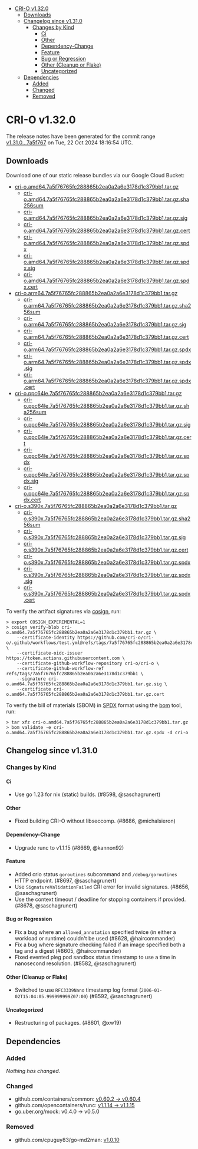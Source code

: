 - [CRI-O v1.32.0](#cri-o-v1320)
  - [Downloads](#downloads)
  - [Changelog since v1.31.0](#changelog-since-v1310)
    - [Changes by Kind](#changes-by-kind)
      - [Ci](#ci)
      - [Other](#other)
      - [Dependency-Change](#dependency-change)
      - [Feature](#feature)
      - [Bug or Regression](#bug-or-regression)
      - [Other (Cleanup or Flake)](#other-cleanup-or-flake)
      - [Uncategorized](#uncategorized)
  - [Dependencies](#dependencies)
    - [Added](#added)
    - [Changed](#changed)
    - [Removed](#removed)

# CRI-O v1.32.0

The release notes have been generated for the commit range
[v1.31.0...7a5f767](https://github.com/cri-o/cri-o/compare/v1.31.0...v1.32.0) on Tue, 22 Oct 2024 18:16:54 UTC.

## Downloads

Download one of our static release bundles via our Google Cloud Bucket:

- [cri-o.amd64.7a5f76765fc288865b2ea0a2a6e3178d1c379bb1.tar.gz](https://storage.googleapis.com/cri-o/artifacts/cri-o.amd64.7a5f76765fc288865b2ea0a2a6e3178d1c379bb1.tar.gz)
  - [cri-o.amd64.7a5f76765fc288865b2ea0a2a6e3178d1c379bb1.tar.gz.sha256sum](https://storage.googleapis.com/cri-o/artifacts/cri-o.amd64.7a5f76765fc288865b2ea0a2a6e3178d1c379bb1.tar.gz.sha256sum)
  - [cri-o.amd64.7a5f76765fc288865b2ea0a2a6e3178d1c379bb1.tar.gz.sig](https://storage.googleapis.com/cri-o/artifacts/cri-o.amd64.7a5f76765fc288865b2ea0a2a6e3178d1c379bb1.tar.gz.sig)
  - [cri-o.amd64.7a5f76765fc288865b2ea0a2a6e3178d1c379bb1.tar.gz.cert](https://storage.googleapis.com/cri-o/artifacts/cri-o.amd64.7a5f76765fc288865b2ea0a2a6e3178d1c379bb1.tar.gz.cert)
  - [cri-o.amd64.7a5f76765fc288865b2ea0a2a6e3178d1c379bb1.tar.gz.spdx](https://storage.googleapis.com/cri-o/artifacts/cri-o.amd64.7a5f76765fc288865b2ea0a2a6e3178d1c379bb1.tar.gz.spdx)
  - [cri-o.amd64.7a5f76765fc288865b2ea0a2a6e3178d1c379bb1.tar.gz.spdx.sig](https://storage.googleapis.com/cri-o/artifacts/cri-o.amd64.7a5f76765fc288865b2ea0a2a6e3178d1c379bb1.tar.gz.spdx.sig)
  - [cri-o.amd64.7a5f76765fc288865b2ea0a2a6e3178d1c379bb1.tar.gz.spdx.cert](https://storage.googleapis.com/cri-o/artifacts/cri-o.amd64.7a5f76765fc288865b2ea0a2a6e3178d1c379bb1.tar.gz.spdx.cert)
- [cri-o.arm64.7a5f76765fc288865b2ea0a2a6e3178d1c379bb1.tar.gz](https://storage.googleapis.com/cri-o/artifacts/cri-o.arm64.7a5f76765fc288865b2ea0a2a6e3178d1c379bb1.tar.gz)
  - [cri-o.arm64.7a5f76765fc288865b2ea0a2a6e3178d1c379bb1.tar.gz.sha256sum](https://storage.googleapis.com/cri-o/artifacts/cri-o.arm64.7a5f76765fc288865b2ea0a2a6e3178d1c379bb1.tar.gz.sha256sum)
  - [cri-o.arm64.7a5f76765fc288865b2ea0a2a6e3178d1c379bb1.tar.gz.sig](https://storage.googleapis.com/cri-o/artifacts/cri-o.arm64.7a5f76765fc288865b2ea0a2a6e3178d1c379bb1.tar.gz.sig)
  - [cri-o.arm64.7a5f76765fc288865b2ea0a2a6e3178d1c379bb1.tar.gz.cert](https://storage.googleapis.com/cri-o/artifacts/cri-o.arm64.7a5f76765fc288865b2ea0a2a6e3178d1c379bb1.tar.gz.cert)
  - [cri-o.arm64.7a5f76765fc288865b2ea0a2a6e3178d1c379bb1.tar.gz.spdx](https://storage.googleapis.com/cri-o/artifacts/cri-o.arm64.7a5f76765fc288865b2ea0a2a6e3178d1c379bb1.tar.gz.spdx)
  - [cri-o.arm64.7a5f76765fc288865b2ea0a2a6e3178d1c379bb1.tar.gz.spdx.sig](https://storage.googleapis.com/cri-o/artifacts/cri-o.arm64.7a5f76765fc288865b2ea0a2a6e3178d1c379bb1.tar.gz.spdx.sig)
  - [cri-o.arm64.7a5f76765fc288865b2ea0a2a6e3178d1c379bb1.tar.gz.spdx.cert](https://storage.googleapis.com/cri-o/artifacts/cri-o.arm64.7a5f76765fc288865b2ea0a2a6e3178d1c379bb1.tar.gz.spdx.cert)
- [cri-o.ppc64le.7a5f76765fc288865b2ea0a2a6e3178d1c379bb1.tar.gz](https://storage.googleapis.com/cri-o/artifacts/cri-o.ppc64le.7a5f76765fc288865b2ea0a2a6e3178d1c379bb1.tar.gz)
  - [cri-o.ppc64le.7a5f76765fc288865b2ea0a2a6e3178d1c379bb1.tar.gz.sha256sum](https://storage.googleapis.com/cri-o/artifacts/cri-o.ppc64le.7a5f76765fc288865b2ea0a2a6e3178d1c379bb1.tar.gz.sha256sum)
  - [cri-o.ppc64le.7a5f76765fc288865b2ea0a2a6e3178d1c379bb1.tar.gz.sig](https://storage.googleapis.com/cri-o/artifacts/cri-o.ppc64le.7a5f76765fc288865b2ea0a2a6e3178d1c379bb1.tar.gz.sig)
  - [cri-o.ppc64le.7a5f76765fc288865b2ea0a2a6e3178d1c379bb1.tar.gz.cert](https://storage.googleapis.com/cri-o/artifacts/cri-o.ppc64le.7a5f76765fc288865b2ea0a2a6e3178d1c379bb1.tar.gz.cert)
  - [cri-o.ppc64le.7a5f76765fc288865b2ea0a2a6e3178d1c379bb1.tar.gz.spdx](https://storage.googleapis.com/cri-o/artifacts/cri-o.ppc64le.7a5f76765fc288865b2ea0a2a6e3178d1c379bb1.tar.gz.spdx)
  - [cri-o.ppc64le.7a5f76765fc288865b2ea0a2a6e3178d1c379bb1.tar.gz.spdx.sig](https://storage.googleapis.com/cri-o/artifacts/cri-o.ppc64le.7a5f76765fc288865b2ea0a2a6e3178d1c379bb1.tar.gz.spdx.sig)
  - [cri-o.ppc64le.7a5f76765fc288865b2ea0a2a6e3178d1c379bb1.tar.gz.spdx.cert](https://storage.googleapis.com/cri-o/artifacts/cri-o.ppc64le.7a5f76765fc288865b2ea0a2a6e3178d1c379bb1.tar.gz.spdx.cert)
- [cri-o.s390x.7a5f76765fc288865b2ea0a2a6e3178d1c379bb1.tar.gz](https://storage.googleapis.com/cri-o/artifacts/cri-o.s390x.7a5f76765fc288865b2ea0a2a6e3178d1c379bb1.tar.gz)
  - [cri-o.s390x.7a5f76765fc288865b2ea0a2a6e3178d1c379bb1.tar.gz.sha256sum](https://storage.googleapis.com/cri-o/artifacts/cri-o.s390x.7a5f76765fc288865b2ea0a2a6e3178d1c379bb1.tar.gz.sha256sum)
  - [cri-o.s390x.7a5f76765fc288865b2ea0a2a6e3178d1c379bb1.tar.gz.sig](https://storage.googleapis.com/cri-o/artifacts/cri-o.s390x.7a5f76765fc288865b2ea0a2a6e3178d1c379bb1.tar.gz.sig)
  - [cri-o.s390x.7a5f76765fc288865b2ea0a2a6e3178d1c379bb1.tar.gz.cert](https://storage.googleapis.com/cri-o/artifacts/cri-o.s390x.7a5f76765fc288865b2ea0a2a6e3178d1c379bb1.tar.gz.cert)
  - [cri-o.s390x.7a5f76765fc288865b2ea0a2a6e3178d1c379bb1.tar.gz.spdx](https://storage.googleapis.com/cri-o/artifacts/cri-o.s390x.7a5f76765fc288865b2ea0a2a6e3178d1c379bb1.tar.gz.spdx)
  - [cri-o.s390x.7a5f76765fc288865b2ea0a2a6e3178d1c379bb1.tar.gz.spdx.sig](https://storage.googleapis.com/cri-o/artifacts/cri-o.s390x.7a5f76765fc288865b2ea0a2a6e3178d1c379bb1.tar.gz.spdx.sig)
  - [cri-o.s390x.7a5f76765fc288865b2ea0a2a6e3178d1c379bb1.tar.gz.spdx.cert](https://storage.googleapis.com/cri-o/artifacts/cri-o.s390x.7a5f76765fc288865b2ea0a2a6e3178d1c379bb1.tar.gz.spdx.cert)

To verify the artifact signatures via [cosign](https://github.com/sigstore/cosign), run:

```console
> export COSIGN_EXPERIMENTAL=1
> cosign verify-blob cri-o.amd64.7a5f76765fc288865b2ea0a2a6e3178d1c379bb1.tar.gz \
    --certificate-identity https://github.com/cri-o/cri-o/.github/workflows/test.yml@refs/tags/7a5f76765fc288865b2ea0a2a6e3178d1c379bb1 \
    --certificate-oidc-issuer https://token.actions.githubusercontent.com \
    --certificate-github-workflow-repository cri-o/cri-o \
    --certificate-github-workflow-ref refs/tags/7a5f76765fc288865b2ea0a2a6e3178d1c379bb1 \
    --signature cri-o.amd64.7a5f76765fc288865b2ea0a2a6e3178d1c379bb1.tar.gz.sig \
    --certificate cri-o.amd64.7a5f76765fc288865b2ea0a2a6e3178d1c379bb1.tar.gz.cert
```

To verify the bill of materials (SBOM) in [SPDX](https://spdx.org) format using the [bom](https://sigs.k8s.io/bom) tool, run:

```console
> tar xfz cri-o.amd64.7a5f76765fc288865b2ea0a2a6e3178d1c379bb1.tar.gz
> bom validate -e cri-o.amd64.7a5f76765fc288865b2ea0a2a6e3178d1c379bb1.tar.gz.spdx -d cri-o
```

## Changelog since v1.31.0

### Changes by Kind

#### Ci
 - Use go 1.23 for nix (static) builds. (#8598, @saschagrunert)

#### Other
 - Fixed building CRI-O without libseccomp. (#8686, @michalsieron)

#### Dependency-Change
 - Upgrade runc to v1.1.15 (#8669, @kannon92)

#### Feature
 - Added crio status `goroutines` subcommand and `/debug/goroutines` HTTP endpoint. (#8697, @saschagrunert)
 - Use `SignatureValidationFailed` CRI error for invalid signatures. (#8656, @saschagrunert)
 - Use the context timeout / deadline for stopping containers if provided. (#8678, @saschagrunert)

#### Bug or Regression
 - Fix a bug where an `allowed_annotation` specified twice (in either a workload or runtime) couldn't be used (#8628, @haircommander)
 - Fix a bug where signature checking failed if an image specified both a tag and a digest (#8605, @haircommander)
 - Fixed evented pleg pod sandbox status timestamp to use a time in nanosecond resolution. (#8582, @saschagrunert)

#### Other (Cleanup or Flake)
 - Switched to use `RFC3339Nano` timestamp log format (`2006-01-02T15:04:05.999999999Z07:00`) (#8592, @saschagrunert)

#### Uncategorized
 - Restructuring of packages. (#8601, @xw19)

## Dependencies

### Added
_Nothing has changed._

### Changed
- github.com/containers/common: [v0.60.2 → v0.60.4](https://github.com/containers/common/compare/v0.60.2...v0.60.4)
- github.com/opencontainers/runc: [v1.1.14 → v1.1.15](https://github.com/opencontainers/runc/compare/v1.1.14...v1.1.15)
- go.uber.org/mock: v0.4.0 → v0.5.0

### Removed
- github.com/cpuguy83/go-md2man: [v1.0.10](https://github.com/cpuguy83/go-md2man/tree/v1.0.10)
